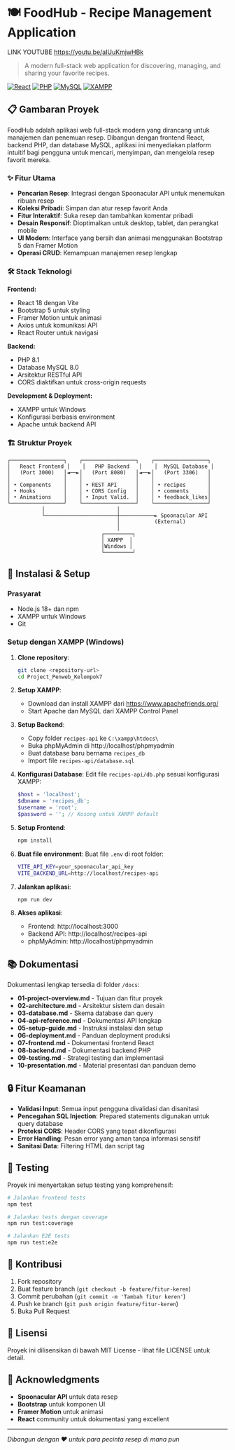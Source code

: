 # 🍽️ FoodHub - Recipe Management Application
LINK YOUTUBE https://youtu.be/aIUuKmjwHBk

> A modern full-stack web application for discovering, managing, and sharing your favorite recipes.

[![React](https://img.shields.io/badge/React-18-blue.svg)](https://reactjs.org/)
[![PHP](https://img.shields.io/badge/PHP-8.1-purple.svg)](https://php.net/)
[![MySQL](https://img.shields.io/badge/MySQL-8.0-orange.svg)](https://mysql.com/)
[![XAMPP](https://img.shields.io/badge/XAMPP-Ready-blue.svg)](https://www.apachefriends.org/)

## 📋 Gambaran Proyek

FoodHub adalah aplikasi web full-stack modern yang dirancang untuk manajemen dan penemuan resep. Dibangun dengan frontend React, backend PHP, dan database MySQL, aplikasi ini menyediakan platform intuitif bagi pengguna untuk mencari, menyimpan, dan mengelola resep favorit mereka.

### ✨ Fitur Utama

- **Pencarian Resep**: Integrasi dengan Spoonacular API untuk menemukan ribuan resep
- **Koleksi Pribadi**: Simpan dan atur resep favorit Anda
- **Fitur Interaktif**: Suka resep dan tambahkan komentar pribadi
- **Desain Responsif**: Dioptimalkan untuk desktop, tablet, dan perangkat mobile
- **UI Modern**: Interface yang bersih dan animasi menggunakan Bootstrap 5 dan Framer Motion
- **Operasi CRUD**: Kemampuan manajemen resep lengkap

### 🛠️ Stack Teknologi

**Frontend:**
- React 18 dengan Vite
- Bootstrap 5 untuk styling
- Framer Motion untuk animasi
- Axios untuk komunikasi API
- React Router untuk navigasi

**Backend:**
- PHP 8.1
- Database MySQL 8.0
- Arsitektur RESTful API
- CORS diaktifkan untuk cross-origin requests

**Development & Deployment:**
- XAMPP untuk Windows
- Konfigurasi berbasis environment
- Apache untuk backend API

### 🏗️ Struktur Proyek

```
┌─────────────────┐    ┌─────────────────┐    ┌─────────────────┐
│   React Frontend │    │   PHP Backend   │    │  MySQL Database │
│   (Port 3000)   │◄──►│   (Port 8080)   │◄──►│   (Port 3306)   │
│                 │    │                 │    │                 │
│ • Components    │    │ • REST API      │    │ • recipes       │
│ • Hooks         │    │ • CORS Config   │    │ • comments      │
│ • Animations    │    │ • Input Valid.  │    │ • feedback_likes│
└─────────────────┘    └─────────────────┘    └─────────────────┘
           │                       │
           └───────────────────────┼───────────► Spoonacular API
                                   │           (External)
                                   │
                              ┌─────────┐
                              │ XAMPP  │
                              │Windows │
                              └─────────┘
```

## 🚀 Instalasi & Setup

### Prasyarat

- Node.js 18+ dan npm
- XAMPP untuk Windows
- Git

### Setup dengan XAMPP (Windows)

1. **Clone repository**:
   ```bash
   git clone <repository-url>
   cd Project_Penweb_Kelompok7
   ```

2. **Setup XAMPP**:
   - Download dan install XAMPP dari https://www.apachefriends.org/
   - Start Apache dan MySQL dari XAMPP Control Panel

3. **Setup Backend**:
   - Copy folder `recipes-api` ke `C:\xampp\htdocs\`
   - Buka phpMyAdmin di http://localhost/phpmyadmin
   - Buat database baru bernama `recipes_db`
   - Import file `recipes-api/database.sql`

4. **Konfigurasi Database**:
   Edit file `recipes-api/db.php` sesuai konfigurasi XAMPP:
   ```php
   $host = 'localhost';
   $dbname = 'recipes_db';
   $username = 'root';
   $password = ''; // Kosong untuk XAMPP default
   ```

5. **Setup Frontend**:
   ```bash
   npm install
   ```

6. **Buat file environment**:
   Buat file `.env` di root folder:
   ```bash
   VITE_API_KEY=your_spoonacular_api_key
   VITE_BACKEND_URL=http://localhost/recipes-api
   ```

7. **Jalankan aplikasi**:
   ```bash
   npm run dev
   ```

8. **Akses aplikasi**:
   - Frontend: http://localhost:3000
   - Backend API: http://localhost/recipes-api
   - phpMyAdmin: http://localhost/phpmyadmin

## 📚 Dokumentasi

Dokumentasi lengkap tersedia di folder `/docs`:

- **01-project-overview.md** - Tujuan dan fitur proyek
- **02-architecture.md** - Arsitektur sistem dan desain
- **03-database.md** - Skema database dan query
- **04-api-reference.md** - Dokumentasi API lengkap
- **05-setup-guide.md** - Instruksi instalasi dan setup
- **06-deployment.md** - Panduan deployment produksi
- **07-frontend.md** - Dokumentasi frontend React
- **08-backend.md** - Dokumentasi backend PHP
- **09-testing.md** - Strategi testing dan implementasi
- **10-presentation.md** - Material presentasi dan panduan demo

## 🔒 Fitur Keamanan

- **Validasi Input**: Semua input pengguna divalidasi dan disanitasi
- **Pencegahan SQL Injection**: Prepared statements digunakan untuk query database
- **Proteksi CORS**: Header CORS yang tepat dikonfigurasi
- **Error Handling**: Pesan error yang aman tanpa informasi sensitif
- **Sanitasi Data**: Filtering HTML dan script tag

## 🧪 Testing

Proyek ini menyertakan setup testing yang komprehensif:

```bash
# Jalankan frontend tests
npm test

# Jalankan tests dengan coverage
npm run test:coverage

# Jalankan E2E tests
npm run test:e2e
```

## 🤝 Kontribusi

1. Fork repository
2. Buat feature branch (`git checkout -b feature/fitur-keren`)
3. Commit perubahan (`git commit -m 'Tambah fitur keren'`)
4. Push ke branch (`git push origin feature/fitur-keren`)
5. Buka Pull Request

## 📄 Lisensi

Proyek ini dilisensikan di bawah MIT License - lihat file LICENSE untuk detail.

## 🙏 Acknowledgments

- **Spoonacular API** untuk data resep
- **Bootstrap** untuk komponen UI
- **Framer Motion** untuk animasi
- **React** community untuk dokumentasi yang excellent

---

*Dibangun dengan ❤️ untuk para pecinta resep di mana pun*
